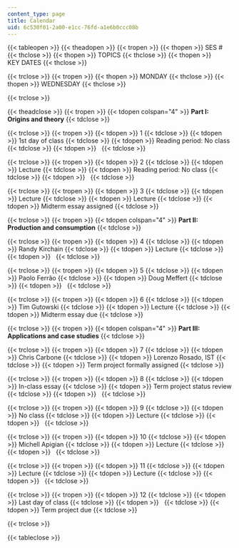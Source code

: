 ```yaml
---
content_type: page
title: Calendar
uid: 6c530f01-2a00-e1cc-76fd-a1e6b0ccc08b
---
```


{{< tableopen >}}
{{< theadopen >}}
{{< tropen >}}
{{< thopen >}}
SES #
{{< thclose >}}
{{< thopen >}}
TOPICS
{{< thclose >}}
{{< thopen >}}
KEY DATES
{{< thclose >}}

{{< trclose >}}
{{< tropen >}}
{{< thopen >}}
MONDAY
{{< thclose >}}
{{< thopen >}}
WEDNESDAY
{{< thclose >}}

{{< trclose >}}

{{< theadclose >}}
{{< tropen >}}
{{< tdopen colspan="4" >}}
**Part I: Origins and theory**
{{< tdclose >}}

{{< trclose >}}
{{< tropen >}}
{{< tdopen >}}
1
{{< tdclose >}}
{{< tdopen >}}
1st day of class
{{< tdclose >}}
{{< tdopen >}}
Reading period: No class
{{< tdclose >}}
{{< tdopen >}}
 
{{< tdclose >}}

{{< trclose >}}
{{< tropen >}}
{{< tdopen >}}
2
{{< tdclose >}}
{{< tdopen >}}
Lecture
{{< tdclose >}}
{{< tdopen >}}
Reading period: No class
{{< tdclose >}}
{{< tdopen >}}
 
{{< tdclose >}}

{{< trclose >}}
{{< tropen >}}
{{< tdopen >}}
3
{{< tdclose >}}
{{< tdopen >}}
Lecture
{{< tdclose >}}
{{< tdopen >}}
Lecture
{{< tdclose >}}
{{< tdopen >}}
Midterm essay assigned
{{< tdclose >}}

{{< trclose >}}
{{< tropen >}}
{{< tdopen colspan="4" >}}
**Part II: Production and consumption**
{{< tdclose >}}

{{< trclose >}}
{{< tropen >}}
{{< tdopen >}}
4
{{< tdclose >}}
{{< tdopen >}}
Randy Kirchain
{{< tdclose >}}
{{< tdopen >}}
Lecture
{{< tdclose >}}
{{< tdopen >}}
 
{{< tdclose >}}

{{< trclose >}}
{{< tropen >}}
{{< tdopen >}}
5
{{< tdclose >}}
{{< tdopen >}}
Paolo Ferrão
{{< tdclose >}}
{{< tdopen >}}
Doug Meffert
{{< tdclose >}}
{{< tdopen >}}
 
{{< tdclose >}}

{{< trclose >}}
{{< tropen >}}
{{< tdopen >}}
6
{{< tdclose >}}
{{< tdopen >}}
Tim Gutowski
{{< tdclose >}}
{{< tdopen >}}
Lecture
{{< tdclose >}}
{{< tdopen >}}
Midterm essay due
{{< tdclose >}}

{{< trclose >}}
{{< tropen >}}
{{< tdopen colspan="4" >}}
**Part III: Applications and case studies**
{{< tdclose >}}

{{< trclose >}}
{{< tropen >}}
{{< tdopen >}}
7
{{< tdclose >}}
{{< tdopen >}}
Chris Carbone
{{< tdclose >}}
{{< tdopen >}}
Lorenzo Rosado, IST
{{< tdclose >}}
{{< tdopen >}}
Term project formally assigned
{{< tdclose >}}

{{< trclose >}}
{{< tropen >}}
{{< tdopen >}}
8
{{< tdclose >}}
{{< tdopen >}}
In-class essay
{{< tdclose >}}
{{< tdopen >}}
Term project status review
{{< tdclose >}}
{{< tdopen >}}
 
{{< tdclose >}}

{{< trclose >}}
{{< tropen >}}
{{< tdopen >}}
9
{{< tdclose >}}
{{< tdopen >}}
No class
{{< tdclose >}}
{{< tdopen >}}
Lecture
{{< tdclose >}}
{{< tdopen >}}
 
{{< tdclose >}}

{{< trclose >}}
{{< tropen >}}
{{< tdopen >}}
10
{{< tdclose >}}
{{< tdopen >}}
Michell Apigian
{{< tdclose >}}
{{< tdopen >}}
Lecture
{{< tdclose >}}
{{< tdopen >}}
 
{{< tdclose >}}

{{< trclose >}}
{{< tropen >}}
{{< tdopen >}}
11
{{< tdclose >}}
{{< tdopen >}}
Lecture
{{< tdclose >}}
{{< tdopen >}}
Lecture
{{< tdclose >}}
{{< tdopen >}}
 
{{< tdclose >}}

{{< trclose >}}
{{< tropen >}}
{{< tdopen >}}
12
{{< tdclose >}}
{{< tdopen >}}
Last day of class
{{< tdclose >}}
{{< tdopen >}}
 
{{< tdclose >}}
{{< tdopen >}}
Term project due
{{< tdclose >}}

{{< trclose >}}

{{< tableclose >}}